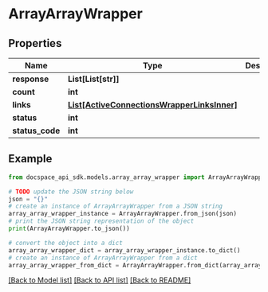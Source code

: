 # ArrayArrayWrapper

## Properties

Name | Type | Description | Notes
------------ | ------------- | ------------- | -------------
**response** | **List[List[str]]** |  | [optional] 
**count** | **int** |  | [optional] 
**links** | [**List[ActiveConnectionsWrapperLinksInner]**](ActiveConnectionsWrapperLinksInner.md) |  | [optional] 
**status** | **int** |  | [optional] 
**status_code** | **int** |  | [optional] 

## Example

```python
from docspace_api_sdk.models.array_array_wrapper import ArrayArrayWrapper

# TODO update the JSON string below
json = "{}"
# create an instance of ArrayArrayWrapper from a JSON string
array_array_wrapper_instance = ArrayArrayWrapper.from_json(json)
# print the JSON string representation of the object
print(ArrayArrayWrapper.to_json())

# convert the object into a dict
array_array_wrapper_dict = array_array_wrapper_instance.to_dict()
# create an instance of ArrayArrayWrapper from a dict
array_array_wrapper_from_dict = ArrayArrayWrapper.from_dict(array_array_wrapper_dict)
```
[[Back to Model list]](../README.md#documentation-for-models) [[Back to API list]](../README.md#documentation-for-api-endpoints) [[Back to README]](../README.md)


